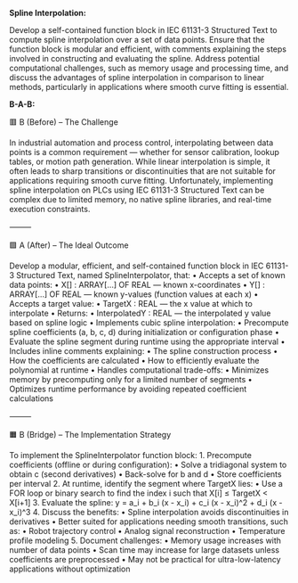 **Spline Interpolation:**

Develop a self-contained function block in IEC 61131-3 Structured Text to compute spline interpolation over a set of data points. Ensure that the function block is modular and efficient, with comments explaining the steps involved in constructing and evaluating the spline. Address potential computational challenges, such as memory usage and processing time, and discuss the advantages of spline interpolation in comparison to linear methods, particularly in applications where smooth curve fitting is essential.

**B-A-B:**

🟥 B (Before) – The Challenge

In industrial automation and process control, interpolating between data points is a common requirement — whether for sensor calibration, lookup tables, or motion path generation. While linear interpolation is simple, it often leads to sharp transitions or discontinuities that are not suitable for applications requiring smooth curve fitting. Unfortunately, implementing spline interpolation on PLCs using IEC 61131-3 Structured Text can be complex due to limited memory, no native spline libraries, and real-time execution constraints.

⸻

🟩 A (After) – The Ideal Outcome

Develop a modular, efficient, and self-contained function block in IEC 61131-3 Structured Text, named SplineInterpolator, that:
	•	Accepts a set of known data points:
	•	X[] : ARRAY[...] OF REAL — known x-coordinates
	•	Y[] : ARRAY[...] OF REAL — known y-values (function values at each x)
	•	Accepts a target value:
	•	TargetX : REAL — the x value at which to interpolate
	•	Returns:
	•	InterpolatedY : REAL — the interpolated y value based on spline logic
	•	Implements cubic spline interpolation:
	•	Precompute spline coefficients (a, b, c, d) during initialization or configuration phase
	•	Evaluate the spline segment during runtime using the appropriate interval
	•	Includes inline comments explaining:
	•	The spline construction process
	•	How the coefficients are calculated
	•	How to efficiently evaluate the polynomial at runtime
	•	Handles computational trade-offs:
	•	Minimizes memory by precomputing only for a limited number of segments
	•	Optimizes runtime performance by avoiding repeated coefficient calculations

⸻

🟧 B (Bridge) – The Implementation Strategy

To implement the SplineInterpolator function block:
	1.	Precompute coefficients (offline or during configuration):
	•	Solve a tridiagonal system to obtain c (second derivatives)
	•	Back-solve for b and d
	•	Store coefficients per interval
	2.	At runtime, identify the segment where TargetX lies:
	•	Use a FOR loop or binary search to find the index i such that X[i] ≤ TargetX < X[i+1]
	3.	Evaluate the spline:
y = a_i + b_i (x - x_i) + c_i (x - x_i)^2 + d_i (x - x_i)^3
	4.	Discuss the benefits:
	•	Spline interpolation avoids discontinuities in derivatives
	•	Better suited for applications needing smooth transitions, such as:
	•	Robot trajectory control
	•	Analog signal reconstruction
	•	Temperature profile modeling
	5.	Document challenges:
	•	Memory usage increases with number of data points
	•	Scan time may increase for large datasets unless coefficients are preprocessed
	•	May not be practical for ultra-low-latency applications without optimization
